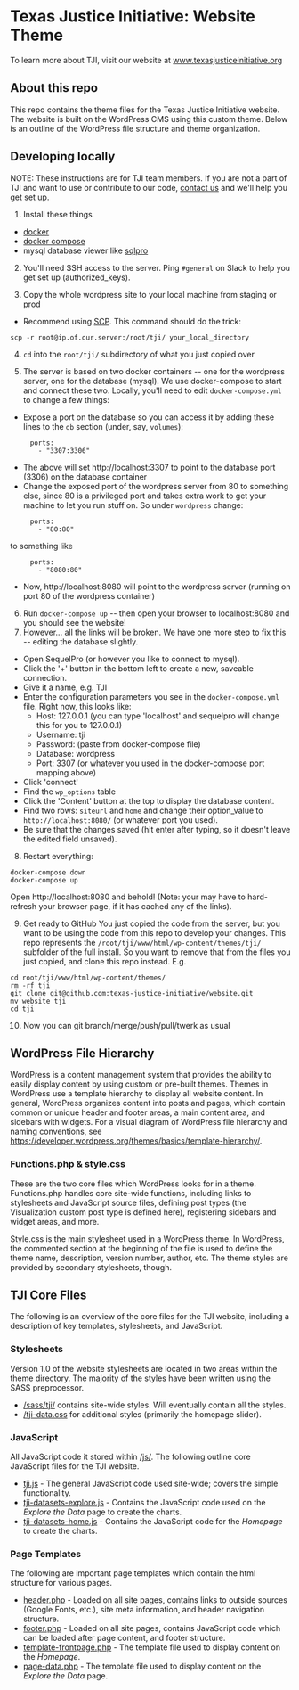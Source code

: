 # Texas Justice Initiative: Website Theme

To learn more about TJI, visit our website at www.texasjusticeinitiative.org

## About this repo

This repo contains the theme files for the Texas Justice Initiative website. The website is built on the WordPress CMS using this custom theme. Below is an outline of the WordPress file structure and theme organization.

## Developing locally

NOTE: These instructions are for TJI team members. If you are not a part of TJI and want to use or contribute to our code, [contact us](http://texasjusticeinitiative.org/contact/) and we'll help you get set up.

1. Install these things 
- [docker](https://www.docker.com/community-edition#/download)
- [docker compose](https://docs.docker.com/compose/install/)
- mysql database viewer like [sqlpro](https://sequelpro.com/download)

2. You'll need SSH access to the server. Ping `#general` on Slack to help you get set up (authorized_keys).

3. Copy the whole wordpress site to your local machine from staging or prod
- Recommend using [SCP](https://linuxacademy.com/blog/linux/ssh-and-scp-howto-tips-tricks/). This command should do the trick:
```
scp -r root@ip.of.our.server:/root/tji/ your_local_directory
```

4. `cd` into the `root/tji/` subdirectory of what you just copied over

5. The server is based on two docker containers -- one for the wordpress server, one for the database (mysql). We use docker-compose to start and connect these two. Locally, you'll need to edit `docker-compose.yml` to change a few things:
- Expose a port on the database so you can access it by adding these lines to the `db` section (under, say, `volumes`):
```
     ports:
       - "3307:3306"
```
- The above will set http://localhost:3307 to point to the database port (3306) on the database container
- Change the exposed port of the wordpress server from 80 to something else, since 80 is a privileged port and takes extra work to get your machine to let you run stuff on. So under `wordpress` change:
```
     ports:
       - "80:80"
```
to something like
```
     ports:
       - "8080:80"
```
- Now, http://localhost:8080 will point to the wordpress server (running on port 80 of the wordpress container)

6. Run `docker-compose up` -- then open your browser to localhost:8080 and you should see the website!
7. However... all the links will be broken. We have one more step to fix this -- editing the database slightly.
- Open SequelPro (or however you like to connect to mysql).
- Click the '+' button in the bottom left to create a new, saveable connection.
- Give it a name, e.g. TJI
- Enter the configuration parameters you see in the `docker-compose.yml` file. Right now, this looks like:
  - Host: 127.0.0.1 (you can type 'localhost' and sequelpro will change this for you to 127.0.0.1)
  - Username: tji
  - Password: (paste from docker-compose file)
  - Database: wordpress
  - Port: 3307 (or whatever you used in the docker-compose port mapping above)
- Click 'connect'
- Find the `wp_options` table
- Click the 'Content' button at the top to display the database content.
- Find two rows: `siteurl` and `home` and change their option_value to `http://localhost:8080/` (or whatever port you used).
- Be sure that the changes saved (hit enter after typing, so it doesn't leave the edited field unsaved).

8. Restart everything:
```
docker-compose down
docker-compose up
```
Open http://localhost:8080 and behold! (Note: your may have to hard-refresh your browser page, if it has cached any of the links).

9. Get ready to GitHub
You just copied the code from the server, but you want to be using the code from this repo to develop your changes. This repo represents the `/root/tji/www/html/wp-content/themes/tji/` subfolder of the full install. So you want to remove that from the files you just copied, and clone this repo instead. E.g.
```
cd root/tji/www/html/wp-content/themes/
rm -rf tji
git clone git@github.com:texas-justice-initiative/website.git
mv website tji
cd tji
```

10. Now you can git branch/merge/push/pull/twerk as usual

## WordPress File Hierarchy

WordPress is a content management system that provides the ability to easily display content by using custom or pre-built themes. Themes in WordPress use a template hierarchy to display all website content. In general, WordPress organizes content into posts and pages, which contain common or unique header and footer areas, a main content area, and sidebars with widgets. For a visual diagram of WordPress file hierarchy and naming conventions, see https://developer.wordpress.org/themes/basics/template-hierarchy/.

### Functions.php & style.css

These are the two core files which WordPress looks for in a theme. Functions.php handles core site-wide functions, including links to stylesheets and JavaScript source files, defining post types (the Visualization custom post type is defined here), registering sidebars and widget areas, and more.

Style.css is the main stylesheet used in a WordPress theme. In WordPress, the commented section at the beginning of the file is used to define the theme name, description, version number, author, etc. The theme styles are provided by secondary stylesheets, though.

## TJI Core Files

The following is an overview of the core files for the TJI website, including a description of key templates, stylesheets, and JavaScript. 

### Stylesheets

Version 1.0 of the website stylesheets are located in two areas within the theme directory. The majority of the styles have been written using the SASS preprocessor.

* [/sass/tji/](/sass/tji) contains site-wide styles. Will eventually contain all the styles.
* [/tji-data.css](/tji-data.css) for additional styles (primarily the homepage slider).

### JavaScript

All JavaScript code it stored within [/js/](/js). The following outline core JavaScript files for the TJI website.

* [tji.js](/js/tji.js) - The general JavaScript code used site-wide; covers the simple functionality.
* [tji-datasets-explore.js](/js/tji-datasets-explore.js) - Contains the JavaScript code used on the _Explore the Data_ page to create the charts.
* [tji-datasets-home.js](/js/tji-datasets-home.js) - Contains the JavaScript code for the _Homepage_ to create the charts.

### Page Templates

The following are important page templates which contain the html structure for various pages.

* [header.php](header.php) - Loaded on all site pages, contains links to outside sources (Google Fonts, etc.), site meta information, and header navigation structure.
* [footer.php](footer.php) - Loaded on all site pages, contains JavaScript code which can be loaded after page content, and footer structure. 
* [template-frontpage.php](template-frontpage.php) - The template file used to display content on the _Homepage_.
* [page-data.php](page-data.php) - The template file used to display content on the _Explore the Data_ page.
